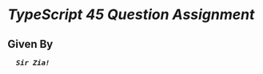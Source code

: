 <h1><em>TypeScript 45 Question Assignment</em></h1>
<h2>Given By  </h2>
             <pre><i><strong>  Sir Zia!</strong></i></pre>
